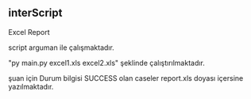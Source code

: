 ## interScript


Excel Report

script arguman ile çalışmaktadır.

"py main.py excel1.xls excel2.xls" şeklinde çalıştırılmaktadır.

şuan için Durum bilgisi SUCCESS olan caseler report.xls doyası içersine yazılmaktadır.

